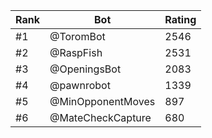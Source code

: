 Rank|Bot|Rating
---|---|---
#1|@ToromBot|2546
#2|@RaspFish|2531
#3|@OpeningsBot|2083
#4|@pawnrobot|1339
#5|@MinOpponentMoves|897
#6|@MateCheckCapture|680
